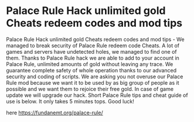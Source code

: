 # Palace Rule Hack unlimited gold Cheats redeem codes and mod tips

Palace Rule Hack unlimited gold Cheats redeem codes and mod tips - We managed to break security of Palace Rule redeem code Cheats. A lot of games and servers have undetected holes, we managed to find one of them. Thanks to Palace Rule hack we are able to add to your account in Palace Rule, unlimited amounts of gold without leaving any trace. We guarantee complete safety of whole operation thanks to our advanced security and coding of scripts. We are asking you not overuse our Palace Rule mod because we want it to be used by as big group of people as it possible and we want them to rejoice their free gold. In case of game update we will upgrade our hack. Short Palace Rule tips and cheat guide of use is below. It only takes 5 minutes tops. Good luck!

here https://fundanemt.org/palace-rule/
